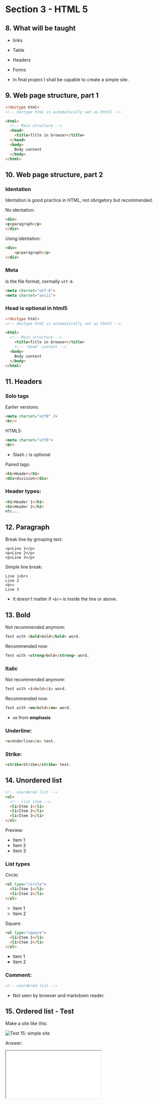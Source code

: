 # Section 3 - HTML 5

## 8. What will be taught

* links

* Table

* Headers

* Forms


* In final project I shall be capable to create a simple site.
  
## 9. Web page structure, part 1

```html
<!doctype html>
<!-- doctype html is automatically set as html5 -->

<html>
  <!-- Main structure -->
  <head>
    <title>Title in browser</title>
  </head>
  <body>
    Body content
  </body>
</html>
```
    
## 10. Web page structure, part 2

### Identation

Identation is good practice in HTML, not obrigatory but recommended.

No identation:
```html
<div>
<p>paragraph</p>
</div>
```

Using identation:
```html
<div>
    <p>paragraph</p>
</div>
```

### Meta

Is the file format, normally `utf-8`.

```html
<meta charset="utf-8">
<meta charset="ascii">
```

### Head is optional in html5

```html
<!doctype html>
<!-- doctype html is automatically set as html5 -->

<html>
  <!-- Main structure -->
    <title>Title in browser</title>
    <!-- 'head' content -->
  <body>
    Body content
  </body>
</html>
```

## 11. Headers

### Solo tags

Earlier versions:

```html
<meta charset="utf8" />
<br/>
```

HTML5:

```html
<meta charset="utf8">
<br>
```

* Slash `/` is optional

Paired tags:

```html
<h1>Header</h1>
<div>division</div>
```

### Header types:

```html
<h1>Header 1</h1>
<h2>Header 2</h2>
etc...
```

## 12. Paragraph

Break line by grouping text:

```
<p>Line 1</p>
<p>Line 2</p>
<p>Line 3</p>
```

Simple line break:

```
Line 1<br>
Line 2
<br>
Line 3
```

* It doesn't matter if `<br>` is inside the line or above.

## 13. Bold

Not recommended anymore:

```html
Text with <bold>bold</bold> word.
```

Recommended now:

```html
Text with <strong>bold</strong> word.
```

### Italic

Not recommended anymore:

```html
Text with <i>bold</i> word.
```

Recommended now:

```html
Text with <em>bold</em> word.
```

* `em` from **emphasis**


### Underline:

```html
<u>Underline</u> text.
```

### Strike:

```html
<strike>Strike</strike> text.
```

## 14. Unordered list

```html
<!-- unordered list -->
<ul>
  <!-- list item -->
  <li>Item 1</li>
  <li>Item 2</li>
  <li>Item 3</li>
</ul>
```

Preview:

<ul>
  <li>Item 1</li>
  <li>Item 2</li>
  <li>Item 3</li>
</ul>

### List types

Circle: 

```html
<ul type="circle">
  <li>Item 1</li>
  <li>Item 2</li>
</ul>
```

<ul type="circle">
  <li>Item 1</li>
  <li>Item 2</li>
</ul>

Square: 

```html
<ul type="square">
  <li>Item 1</li>
  <li>Item 2</li>
</ul>
```

<ul type="square">
  <li>Item 1</li>
  <li>Item 2</li>
</ul>

### Comment:

```html
<!-- unordered list -->
```

* Not seen by browser and markdown reader.

## 15. Ordered list - Test

Make a site like this:

![Test 15: simple site](img/test-15.png)

Answer:

<iframe src="test-15.html">
